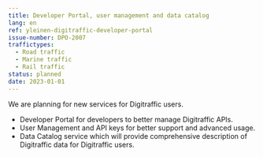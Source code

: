 ```yaml
---
title: Developer Portal, user management and data catalog
lang: en
ref: yleinen-digitraffic-developer-portal
issue-number: DPO-2007
traffictypes:
  - Road traffic
  - Marine traffic
  - Rail traffic
status: planned
date: 2023-01-01
---
```


We are planning for new services for Digitraffic users.

- Developer Portal for developers to better manage Digitraffic APIs.
- User Management and API keys for better support and advanced usage.
- Data Catalog service which will provide comprehensive description of Digitraffic data for Digitraffic users.
